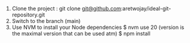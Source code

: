 1) Clone the project :  git clone git@github.com:aretwojay/ideal-git-repository.git
2) Switch to the branch (main)   
4) Use NVM to install your Node dependencies
   $ nvm use 20 (version is the maximal version that can be used atm) 
   $ npm install    
